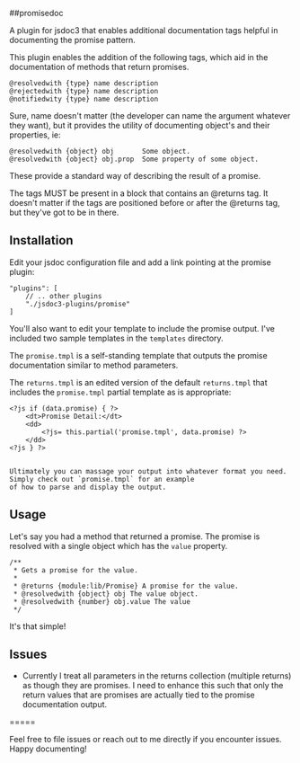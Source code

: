 ##promisedoc

A plugin for jsdoc3 that enables additional documentation tags helpful in documenting the promise pattern.

This plugin enables the addition of the following tags, which aid in the documentation of methods that return promises.

```
@resolvedwith {type} name description
@rejectedwith {type} name description
@notifiedwity {type} name description
```

Sure, name doesn't matter (the developer can name the argument whatever they want), but it provides the utility of
documenting object's and their properties, ie:

```
@resolvedwith {object} obj       Some object.
@resolvedwith {object} obj.prop  Some property of some object.
```

These provide a standard way of describing the result of a promise.

The tags MUST be present in a block that contains an @returns tag.  It doesn't matter if the tags are positioned before
or after the @returns tag, but they've got to be in there.

## Installation

Edit your jsdoc configuration file and add a link pointing at the promise plugin:

```
"plugins": [
    // .. other plugins
    "./jsdoc3-plugins/promise"
]
```

You'll also want to edit your template to include the promise output.  I've included two sample templates in the `templates`
directory.

The `promise.tmpl` is a self-standing template that outputs the promise documentation similar to method parameters.

The `returns.tmpl` is an edited version of the default `returns.tmpl` that includes the `promise.tmpl` partial template 
as is appropriate:

```
<?js if (data.promise) { ?>
    <dt>Promise Detail:</dt>
	<dd>
	    <?js= this.partial('promise.tmpl', data.promise) ?>
	</dd>
<?js } ?>


Ultimately you can massage your output into whatever format you need.  Simply check out `promise.tmpl` for an example
of how to parse and display the output.

```

## Usage

Let's say you had a method that returned a promise.  The promise is resolved with a single object which has the `value`
property.

```
/**
 * Gets a promise for the value.
 *
 * @returns {module:lib/Promise} A promise for the value.
 * @resolvedwith {object} obj The value object.
 * @resolvedwith {number} obj.value The value
 */
 ```

 It's that simple!

## Issues

 * Currently I treat all parameters in the returns collection (multiple returns) as though they are promises.  I need
to enhance this such that only the return values that are promises are actually tied to the promise documentation output.

 =====

 Feel free to file issues or reach out to me directly if you encounter issues.  Happy documenting!